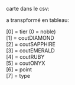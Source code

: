 
carte dans le csv:

a transpformé en tableau:

[0] =  tier (0 = noble)    
[1] = coutDIAMOND    
[2] = coutSAPPHIRE    
[3] = coutEMERALD   
[4] = coutRUBY   
[5] = coutONYX   
[6] = point   
[7] = type    
